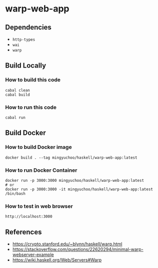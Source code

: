 # warp-web-app

## Dependencies

- `http-types`
- `wai`
- `warp`

## Build Locally

### How to build this code

```
cabal clean
cabal build
```

### How to run this code

```
cabal run
```

## Build Docker

### How to build Docker image

```
docker build . --tag mingyuchoo/haskell/warp-web-app:latest
```

### How to run Docker Container

```
docker run -p 3000:3000 mingyuchoo/haskell/warp-web-app:latest
# or
docker run -p 3000:3000 -it mingyuchoo/haskell/warp-web-app:latest /bin/bash
```

### How to test in web browser

```
http://localhost:3000
```

## References

- <https://crypto.stanford.edu/~blynn/haskell/warp.html>
- <https://stackoverflow.com/questions/22620294/minimal-warp-webserver-example>
- <https://wiki.haskell.org/Web/Servers#Warp>

